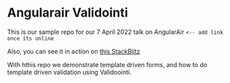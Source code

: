 # Angularair Validointi

This is our sample repo for our 7 April 2022 talk on AngularAir `<-- add link once its online` 

Also, you can see it in action on [this StackBlitz](https://stackblitz.com/github/Jefiozie/angularair_validointi?file=README.md,src%2Fapp%2Ftemplate-form%2Ftemplate-form.component.html,src%2Fapp%2Ftemplate-form%2Ftemplate-form.component.ts)

With hthis repo we demonstrate template driven forms, and how to do template driven validation using Validoointi.


